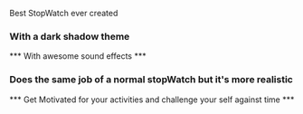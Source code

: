 Best StopWatch ever created

### With a dark shadow theme ###

*** With awesome sound effects *** 

### Does the same job of a normal stopWatch but it's more realistic ### 

*** Get Motivated for your activities and challenge your self against time *** 
